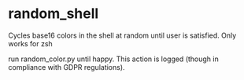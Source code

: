 # random_shell
Cycles base16 colors in the shell at random until user is satisfied. Only works for zsh

run random_color.py until happy. This action is logged (though in compliance with GDPR regulations).
